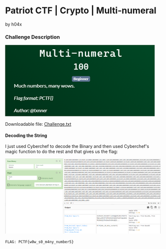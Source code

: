 # Patriot CTF | Crypto | Multi-numeral

by h04x

### Challenge Description 

![](./description.png)

Downloadable file:
[Challenge.txt](./Challenge.txt)

#### Decoding the String

I just used Cyberchef to decode the Binary and then used Cyberchef's magic function to do the rest and that gives us the flag:

![](./flag.png)

`FLAG: PCTF{w0w_s0_m4ny_number5}`